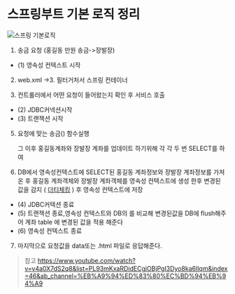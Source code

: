 # 스프링부트 기본 로직 정리
![스프링 기본로직](https://user-images.githubusercontent.com/89888075/156311974-75adc5d0-2015-4642-8485-28cf1cbfc738.png)


1. 송금 요청 (홍길동 만원 송금->장발장)
- (1) 영속성 컨텍스트 시작
2. web.xml ->3. 필터거처서 스프링 컨테이너

4. 컨트롤러에서 어떤 요청이 들어왔는지 확인 후 서비스 호출
- (2) JDBC커넥션시작
- (3) 트랜잭션 시작

5. 요청에 맞는 송금() 함수실행

   그 이후 홍길동계좌와 장발장 계좌를 업데이트 하기위해 각 각 두 번 SELECT를 하여 

6. DB에서 영속성컨텍스트에 SELECT된 홍길동 계좌정보와 장발장 계좌정보를 가져온 후  홍길동 계좌객체와 장발장 계좌객체를 영속성 컨텍스트에 생성 한후 변경된 값을 감지 ( [더티체킹](https://github.com/kkssbbb/TIL/blob/main/SpringBoot/%EC%98%81%EC%86%8D%EC%84%B1%20%EC%BB%A8%ED%85%8D%EC%8A%A4%ED%8A%B8%EC%99%80%20%EB%8D%94%ED%8B%B0%EC%B2%B4%ED%82%B9.md) ) 후 영속성 컨텍스트에 저장
- (4) JDBC커텍션 종료
- (5) 트랜잭션 종료,영속성 컨텍스트와 DB의 를 비교해 변경된값을 DB에 flush해주어 계좌 table 에 변경된 값을 적용 해준다
- (6) 영속성 컨텍스트 종료

7. 마지막으로 요청값을 data또는 .html 파일로 응답해준다.

> 참고 https://www.youtube.com/watch?v=y4a0X7dS2q8&list=PL93mKxaRDidECgjOBjPgI3Dyo8ka6Ilqm&index=46&ab_channel=%EB%A9%94%ED%83%80%EC%BD%94%EB%94%A9